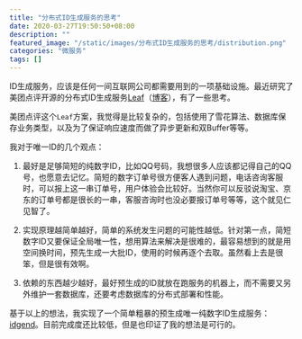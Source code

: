 ```yaml
---
title: "分布式ID生成服务的思考"
date: 2020-03-27T19:50:50+08:00
description: ""
featured_image: "/static/images/分布式ID生成服务的思考/distribution.png"
categories: "微服务"
tags: []
---
```


ID生成服务，应该是任何一间互联网公司都需要用到的一项基础设施。最近研究了美团点评开源的分布式ID生成服务[Leaf](https://github.com/Meituan-Dianping/Leaf)（[博客](https://tech.meituan.com/2019/03/07/open-source-project-leaf.html)），有了一些思考。

美团点评这个`Leaf`方案，我觉得是比较复杂的，包括使用了雪花算法、数据库保存业务类型，以及为了保证响应速度而做了异步更新和双Buffer等等。

我对于唯一ID的几个观点：

1. 最好是足够简短的纯数字ID，比如QQ号码，我想很多人应该都记得自己的QQ号，也愿意去记忆。简短的数字订单号很方便客人遇到问题，电话咨询客服时，可以报上这一串订单号，用户体验会比较好。当然你可以反驳说淘宝、京东的订单号都是很长的一串，客服咨询时也没必要报订单号等等，这个就见仁见智了。

1. 实现原理越简单越好，简单的系统发生问题的可能性越低。针对第一点，简短数字ID又要保证全局唯一性，想用算法来解决是很难的，最容易想到的就是用空间换时间，预先生成一大批ID，使用的时候再逐个去取。虽然看上去是很笨，但是很有效啊。

1. 依赖的东西越少越好，最好预生成的ID就放在跑服务的机器上，而不需要又另外维护一套数据库，还要考虑数据库的分布式部署和性能。

基于以上的想法，我实现了一个简单粗暴的预生成唯一纯数字ID生成服务：[idgend](https://github.com/jmjoy/idgend)。目前完成度还比较低，但是也印证了我的想法是可行的。

